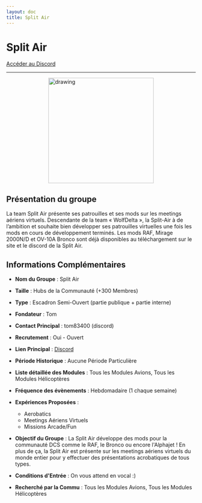 ```yaml
---
layout: doc
title: Split Air
---
```


# Split Air

[Accéder au Discord](https://discord.gg/cRh9PFMwWP)

---
<img src="/commus_img/splitair.png" alt="drawing" width="280" style="display: block; margin-left: auto; margin-right: auto;"/>

## Présentation du groupe

La team Split Air présente ses patrouilles et ses mods sur les meetings aériens virtuels. Descendante de la team « WolfDelta », la Split-Air à de l’ambition et souhaite bien développer ses patrouilles virtuelles une fois les mods en cours de développement terminés. Les mods RAF, Mirage 2000N/D et OV-10A Bronco sont déjà disponibles au téléchargement sur le site et le discord de la Split Air.

## Informations Complémentaires

- **Nom du Groupe** : Split Air
- **Taille** : Hubs de la Communauté (+300 Membres)
- **Type** : Escadron Semi-Ouvert (partie publique + partie interne)
- **Fondateur** : Tom
- **Contact Principal** : tom83400 (discord)
- **Recrutement** : Oui - Ouvert
- **Lien Principal** : [Discord](https://discord.gg/cRh9PFMwWP)
- **Période Historique** : Aucune Période Particulière
- **Liste détaillée des Modules** : Tous les Modules Avions, Tous les Modules Hélicoptères
- **Fréquence des évènements** : Hebdomadaire (1 chaque semaine)
- **Expériences Proposées** :
  - Aerobatics
  - Meetings Aériens Virtuels
  - Missions Arcade/Fun

- **Objectif du Groupe** : La Split Air développe des mods pour la communauté DCS comme le RAF, le Bronco ou encore l'Alphajet ! En plus de ça, la Split Air est présente sur les meetings aériens virtuels du monde entier pour y effectuer des présentations acrobatiques de tous types.

- **Conditions d'Entrée** : On vous attend en vocal :)

- **Recherché par la Commu** : Tous les Modules Avions, Tous les Modules Hélicoptères